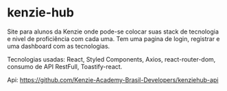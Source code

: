 # kenzie-hub

Site para alunos da Kenzie onde pode-se colocar suas stack de tecnologia e nivel de proficiência com cada uma. 
Tem uma pagina de login, registrar e uma dashboard com as tecnologias.

Tecnologias usadas: React, Styled Components, Axios, react-router-dom, consumo de API RestFull, Toastify-react. 

Api: https://github.com/Kenzie-Academy-Brasil-Developers/kenziehub-api

